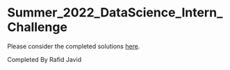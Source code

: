 # Summer_2022_DataScience_Intern_Challenge

Please consider the completed solutions [here](DS_Challenge.ipynb).

Completed By Rafid Javid 

